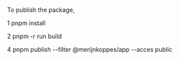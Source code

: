 To publish the package,

1 pnpm install

2 pnpm -r run build

4 pnpm publish --filter @merijnkoppes/app --acces public